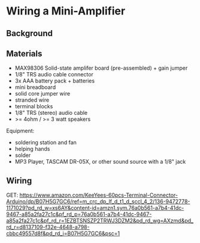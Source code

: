 # Wiring a Mini-Amplifier


## Background



## Materials

- MAX98306 Solid-state amplifer board (pre-assembled) + gain jumper
- 1/8" TRS audio cable connector
- 3x AAA battery pack + batteries
- mini breadboard
- solid core jumper wire
- stranded wire
- terminal blocks
- 1/8" TRS (stereo) audio cable
- \>= 4ohm / >= 3 watt speakers

Equipment:
- soldering station and fan
- helping hands
- solder
- MP3 Player, TASCAM DR-05X, or other sound source with a 1/8" jack


## Wiring




GET:
https://www.amazon.com/KeeYees-60pcs-Terminal-Connector-Arduino/dp/B07H5G7GC6/ref=m_crc_dp_lf_d_t1_d_sccl_4_2/136-9472778-1171029?pd_rd_w=xs6AY&content-id=amzn1.sym.76a0b561-a7b4-41dc-9467-a85a2fa27c1c&pf_rd_p=76a0b561-a7b4-41dc-9467-a85a2fa27c1c&pf_rd_r=1EZBTSNSZP2TRWJ3DZM2&pd_rd_wg=AXzmd&pd_rd_r=d8137109-f32e-4648-a798-cbbc49557d8f&pd_rd_i=B07H5G7GC6&psc=1